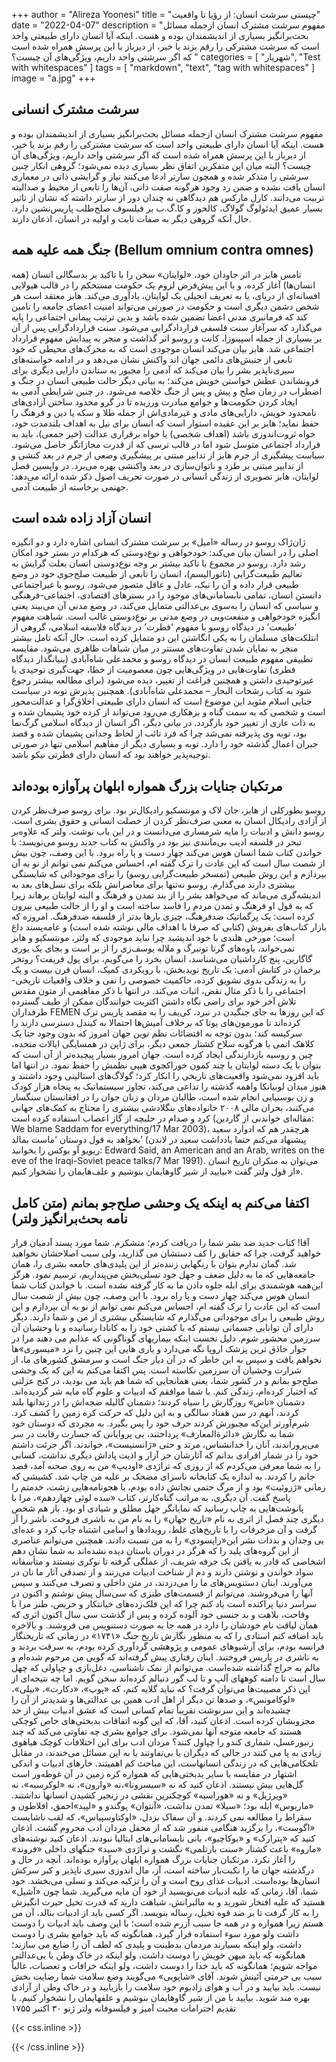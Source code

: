 +++
author = "Alireza Yoonesi"
title = "چیستی سرشت انسان: از رؤیا تا واقعیت"
date = "2022-04-07"
description = "مفهوم سرشت مشترک انسان ازجمله مسائل بحث‌برانگیز بسیاری از اندیشمندان بوده و هست. اینکه آیا انسان دارای طبیعتی واحد است که سرشت مشترکی را رقم بزند یا خیر، از دیرباز با این پرسش همراه شده است که اگر سرشتی واحد داریم، ویژگی‌های آن چیست؟ "
categories = [
    "شهریار",
    "Test with whitespaces"
]
tags = [
    "markdown",
    "text",
    "tag with whitespaces"
]
image = "a.jpg"
+++

## سرشت مشترک انسانی
مفهوم سرشت مشترک انسان ازجمله مسائل بحث‌برانگیز بسیاری از اندیشمندان بوده و هست. اینکه آیا انسان دارای طبیعتی واحد است که سرشت مشترکی را رقم بزند یا خیر، از دیرباز با این پرسش همراه شده است که اگر سرشتی واحد داریم، ویژگی‌های آن چیست؟ البته میان این متفکرین اتفاق نظر بسیاری دیده نمی‌شود؛ گروهی انکار چنین سرشتی را متذکر شده و همچون سارتر ادعا می‌کنند نیاز و گرایشی ذاتی در معماری انسان یافت نشده و ضمن رد وجود هرگونه صفت ذاتی، آن‌ها را تابعی از محیط و صدالبته تربیت می‌دانند. کارل مارکس هم دیدگاهی نه چندان دور از سارتر داشته که نشان از تاثیر بسیار عمیق ایدئولوگ گولاگ، کالخوز و کا.گ.ب بر فیلسوف صلح‌طلب پاریس‌نشین دارد. حال آنکه گروهی دیگر به صفات ثابت و اولیه در انسان، اذعان دارند. 

## جنگ همه علیه همه (Bellum omnium contra omnes)
تامس هابز در اثر جاودان خود، «لوایتان» سخن را با تاکید بر بدسگالی انسان (همه انسان‌ها) آغاز کرده، و با این پیش‌فرض لزوم یک حکومت مستحکم را در قالب هیولایی افسانه‌ای از دریای، یا به تعریف انجیلی یک لوایتان، یادآوری می‌کند. هابز معتقد است هر شخص دشمن دیگری است و حکومت در صورتی می‌تواند امنیت اعضای جامعه را تامین کند که فرمانبری مدنی اعضا تضمین شده باشد و بدین ترتیب پیمانی اجتماعی را پایه می‌گذارد که سرآغاز سنت فلسفی قراردادگرایی می‌شود. سنت قراردادگرایی پس از آن بر بسیاری از جمله اسپینوزا، کانت و روسو اثر گذاشت و منجر به پیدایش مفهوم قرارداد اجتماعی شد. هابز بیان می‌کند انسان موجودی است که به محرک‌های محیطی که خود تابعی از جنبش‌های دائمی جهان اند واکنش نشان می‌دهد و در ادامه خواسته‌های سیری‌ناپذیر بشر را بیان می‌کند که آدمی را مجبور به ستاندن دارایی دیگری برای فرونشاندن عطش  خواستن خویش می‌کند؛ به بیانی دیگر حالت طبیعی انسان در جنگ و اضطراب در زمان صلح و پیش و پس از جنگ خلاصه می‌شود. در چنین شرایطی آدمی به ایجاد کردن حکومت‌ها و جوامع مبادرت ورزیده تا در گرو محدود ساختن آزادی‌های نامحدود خویش، دارایی‌های مادی و غیرمادی‌اش از جمله طلا و سکه یا دین و فرهنگ را حفظ نماید؛ هابز بر این عقیده استوار است که انسان برای نیل به اهداف بلندمدت خود، خواه ثروت‌اندوزی باشد (اهداف شخصی) یا خواه برقراری عدالت (خیر جمعی)، باید به قرارداد اجتماعی متوسل شود اما در قالب ترسی که از قدرت مجازاتگر حاصل می‌شود. سیاست پیشگیری از جرم هابز از تدابیر مبتنی بر پیشگیری وضعی از جرم در بعد کنشی و از تدابیر مبتنی بر طرد و ناتوان‌سازی در بعد واکنشی بهره می‌برد. در واپسین فصل لوایتان، هابز تصویری از زندگی انسانی در صورت تحریف اصول ذکر شده ارائه می‌دهد: جهنمی برخاسته از طبیعت آدمی.

## انسان آزاد زاده شده است
ژان‌ژاک روسو در رساله «امیل» بر سرشت مشترک انسانی اشاره دارد و دو انگیزه اصلی را در انسان بیان می‌کند: خودخواهی و نوع‌دوستی که هرکدام در بستر خود امکان رشد دارد. روسو در مجموع با تاکید بیشتر بر وجه نوع‌دوستی انسان بعلت گرایش به تعالیم طبیعت‌گرایی (ناتورالیسم)، انسان را تابعی از طبیعت صلح‌جوی خود در وضع طبیعی قرار داده و آن را نیک، عادل و عاقل متصور می‌شود. روسو با غیراجتماعی دانستن انسان، تمامی نابسامانی‌های موجود را در بسترهای اقتصادی، اجتماعی-فرهنگی و سیاسی که انسان را به‌سوی بی‌عدالتی متمایل می‌کند، در وضع مدنی آن می‌بیند یعنی انگیزه خودخواهی و منفعت‌ویی در وضع مدنی بر نوع‌دوستی غالب است. شباهت مفهوم ‘طبیعت’ در دیدگاه روسو با مفهوم ‘فطرت’ در دیدگاه فلاسفه اسلامی، گروهی از انتلکت‌های مسلمان را به یکی انگاشتن این دو متمایل کرده است. حال آنکه تامل بیشتر منجر به نمایان شدن تفاوت‌های مستتر در میان شباهات ظاهری می‌شود. مقایسه تطبیقی مفهوم طبیعت انسان در دیدگاه روسو و محمدعلی شاه‌آبادی (بنیانگذار دیدگاه فطری) تفاوت‌هایی در ویژگی‌هایی چون معصومیت از خطا، جهت‌گیری توحیدی یا غیرتوحیدی داشتن و همچنین فراغت از تغییر، دیده می‌شود (برای مطالعه بیشتر رجوع شود به کتاب رشحات البحار – محمدعلی شاه‌آبادی). همچنین پذیرش توبه در سیاست جنایی اسلام مئوید این موضوع است که انسان دارای طبیعتی اخلاق‌گرا و عدالت‌محور است و شخصی که به سمت گناه و بزهکاری می‌رود می‌تواند از کرده خود پشیمان شده و به ذات عاری از تغییر خود بازگردد. در بیانی دیگر، اگر انسان از دیدگاه اسلامی گرگ‌نما بود، توبه وی پذیرفته نمی‌شد چرا که فرد تائب از لحاظ وجدانی پشیمان شده و قصد جبران اعمال گذشته خود را دارد. توبه و بسیاری دیگر از مفاهیم اسلامی تنها در صورتی توجیه‌پذیر خواهند بود که انسان دارای فطرتی نیکو باشد. 

## مرتکبان جنایات بزرگ همواره ابلهان پرآوازه بوده‌اند
روسو بطورکلی از هابز، جان لاک و مونتسکیو رادیکال‌تر بود. برای روسو صرف‌نظر کردن از آزادی رادیکال انسان به معنی صرف‌نظر کردن از خصلت انسانی و حقوق بشری است. روسو دانش و ادبیات را مایه شرمساری می‌دانست و در این باب نوشت. ولتر که علاوه‌بر تبحر در فلسفه ادیب بی‌مانندی نیز بود در واکنش به کتاب جدید روسو می‌نویسد:
با خواندن کتاب شما انسان هوس می‌کند چهار دست و پا راه برود. با این وصف، چون بیش از شصت سال است که این عادت را ترک گفته ام، احساس می‌کنم نمی توانم از نو به آن بپردازم و این روش طبیعی (تمسخر طبیعت‌گرایی روسو) را برای موجوداتی که شایستگی بیشتری دارند می‌گذارم.
روسو نه‌تنها برای معاصرانش بلکه برای نسل‌های بعد به اندیشه‌گری می‌ماند که می‌خواهد بشر را از بند تمدن و فرهنگ و البته لوایتان برهاند زیرا که به قول او فرهنگ و تمدن مردم را فاسد ساخته است و او را از حالت طبیعی بیرون کرده است: یک پرگماتیک ضدفرهنگ، چیزی بارها بدتر از فلسفه ضدفرهنگ.
امروزه که بازار کتاب‌های بفروش (کتابی که صرفا با اهداف مالی نوشته شده است) و عامه‌پسند داغ است؛ مورخی هلندی با خود اندیشید چرا نباید موجودی که ولتر، مونتسکیو و هابز نمی‌خواند، یاوه‌های گرتا تونبرگ و ملاله یوسف‌زی را از بر است و بجای یک یوری گاگارین، پنج کارداشیان می‌شناسد، انسان بخرد را می‌گویم، برای پول فریفت؟ روتخر برخمان در کتابش آدمی: یک تاریخ نویدبخش، با رویکردی کمیک، انسان قرن بیست و یک را به زندگی بدوی تشویق کرده، حاکمیت خصوصی را نفی و خلاف واقعیات تاریخی-اجتماعی را با ذکر مثال نقض، اثبات می‌کند. در انتها با ذکر مفاهیمی از متون مقدس تلاش آخر خود برای راضی نگاه داشتن اکثریت خوانندگان ممکن از طیف گسترده طرفداران FEMEN که این روزها به جای جنگیدن در نبرد، کی‌یف را به مقصد پاریس ترک کرده‌اند تا مورمون‌های یوتا که برخلاف آمیش‌ها احتمالا به کیندل دسترسی دارند را سرکیسه کند؛ بدون توجه به اقتضائات نظم نوین جهان امروز که بدون وجود حتا یک کلاهک اتمی یا هرگونه سلاح کشتار جمعی دیگر، برای ژاپن در همسایگی ایالات متحده، چین و روسیه بازدارندگی ایجاد کرده است. جهان امروز بسیار پیچیده‌تر از آن است که بتوان با یک دسته لوایتان یا چند کمون خوراکجوی هیپی نظمش را حفظ نمود.
در انتها اما باید افزود نمی‌شود واقعیت‌های تاریخی را انکار کرد؛ گولاگ‌های استالینی وجود داشتند و هنوز میدان لوبیانکا واهمه گذشته را تداعی می‌کند، تجاوز سیستماتیک به پنجاه هزار کودک و زن بوسنیایی انجام شده است، طالبان مردان و زنان جوان را در افغانستان سنگسار می‌کنند، بحران مالی ۲۰۰۸ خانواده‌های بنگلادشی بیشتری را محتاج به کمک‌های جهانی کرد و صدام در حلبچه از گاز اعصاب استفاده کرده است (مقاله‌ای خواندنی از گاردین: We blame Saddam for everything/17 Mar 2003)، هرچقدر هم که ادوارد سعید بخواهد به قول دوستان ‘ماست بمالد’ (پیشنهاد می‌کنم حتما یادداشت سعید در لاندن ریویو آو بوکس را بخوانید: Edward Said, an American and an Arab, writes on the eve of the Iraqi-Soviet peace talks/7 Mar 1991). می‌توان به منکران تاریخ انسان از قول ولتر گفت «بیایید از شیر گاوهایمان بنوشیم و علف‌هایمان را نشخوار کنیم».

## اکتفا می‌کنم به اینکه یک وحشی صلح‌جو بمانم (متن کامل نامه بحث‌برانگیز ولتر)
آقا!
کتاب جدید ضد بشر شما را دریافت کردم؛ متشکرم. شما مورد پسند آدمیان قرار خواهید گرفت، چرا که حقایق را کف دستشان می گذارید، ولی سبب اصلاحشان نخواهید شد. گمان ندارم بتوان با رنگهایی زننده‌تر از این پلیدی‌های جامعه بشری را، همان جامعه‌هایی که ما به دلیل ضعف و جهل خود تسلی‌بخش می‌پنداریم، ترسیم نمود. هرگز این‌همه هوشمندی برای ابله جلوه دادن ما به کار گرفته نشده است. با خواندن کتاب شما انسان هوس می‌کند چهار دست و پا راه برود. با این وصف، چون بیش از شصت سال است که این عادت را ترک گفته ام، احساس می‌کنم نمی توانم از نو به آن بپردازم و این روش طبیعی را برای موجوداتی می‌گذارم که شایستگی بیشتری از من و شما دارند. دیگر دارای آن توانایی جسمانی نیستم که با کشتی خود را به کانادا رسانیده و با وحشیان آن سرزمین محشور شوم. دلیل نخست اینکه بیماریهای گوناگونی که عذابم می دهند مرا در جوار حاذق ترین پزشک اروپا نگه می‌دارد و یاری هایی این چنین را نزد «میسوری»ها نخواهم یافت و سپس به این خاطر که در آن دیار جنگ است و سرمشق کشورهای ما، از شرارت وحشیان آن سرزمین نکاسته است. پس اکتفا می‌کنم به این که یک وحشی صلح‌جو بمانم و در کشور شما، یعنی همانجایی که شما هم باید می بودید، در کنج عزلتی که اختیار کرده‌ام، زندگی کنم. با شما موافقم که ادبیات و علوم گاه مایه شر گردیده‌اند. دشمنان «تاس» روزگارش را سیاه کردند؛ دشمنان گالیله ضجه‌اش را در زندانها بلند کردند، آنهم در سن هفتاد سالگی و به این دلیل که حرکت کره زمین را کشف کرد. شرم‌آورتر این‌که مجبورش کردند حرف خود را پس بگیرد. به مجردی که دوستان خود شما به نگارش «دائرةالمعارف» پرداختند، بی پروایانی که جسارت رقابت در سر می‌پروراندند، آنان را خدانشناس، مرتد و حتی «ژانسنیست»، خواندند. اگر جرئت داشتم خود را در شمار افرادی بدانم که آثارشان جز آزار و اذیت پاداش دیگری نداشت، کسانی را به شما معرفی می‌کردم که از روزی که تراژدی «اودیپ» من به روی صحنه آمد، قصد جانم را کردند. به اندازه یک کتابخانه ناسزای مضحک بر علیه من چاپ شد. کشیشی که زمانی «ژزوئیت» بود و از مرگ حتمی نجاتش داده بودم، با هجونامه‌هایی زشت، خدمتم را پاسخ گفت. آن دیگری، به مراتب گناه‌کارتر، کتاب «سده لوئی چهاردهم»، مرا با پانوشت‌هایی به چاپ رسانید که نمایانگر جهل مطلق و شیادی او بود. باز هم شخص دیگری چند فصل از اثری به نام «تاریخ جهان» را به نام من به ناشری فروخت. ناشر را آز گرفت و آن مزخرفات را با تاریخ‌های غلط، رویدادها و اسامی اشتباه چاپ کرد و عده‌ای بی وجدان و بدذات نشر این«راپسودی» را به من نسبت دادند. همچنین می‌توانم عناصری از این گروه‌های پلید را که هرگز در دوران باستان دیده نشده‌اند به شما نشان دهم اشخاصی که قادر به یافتن یک حرفه شریف، از عملگی گرفته تا نوکری نیستند و متأسفانه سواد خواندن و نوشتن دارند و دم از شناخت ادبیات می‌زنند و از تصدقی آثار ما نان در می‌آورند. اینان دستنویس‌های ما را می‌دزدند، در متن داخلی و تصرف می‌کنند و سپس آنها را می‌فروشند. می‌توانم از قسمت‌های طنزی که سی‌سال پیش نوشتم و اکنون در سراسر دنیا پراکنده است یاد کنم چرا که این فلک‌زده‌های خیانتکار و حریص، طنز مرا با وقاحت، بلاهت و بد جنسی خود آلوده کرده و پس از گذشت سی سال اکنون اثری که همان لیاقت نام خودشان را دارد در همه جا به صورت دستنویس می فروشند. و بالاخره باید اضافه کنم استادی را که به منظور نگارش تاریخ جنگ «۱۷۴۱» در زمانی که تاریخنگار فرانسه بودم، برای آرشیوهای عمومی و پژوهشی گردآوری کرده بودم، به سرقت بردند و به ناشری در پاریس فروختند. اینان رفتاری پیش گرفته‌اند که گویی من مرحوم شده‌ام و مالم به حراج گذاشته شده‌است.
می‌توانم از نمک ناشناسی، دغل‌بازی و چپاولی که چهل سال است تا دامنه کوههای آلپ و تا لب گور دنبالم کرده‌اند سخن گویم. اما چه نتیجه‌ای از این ذکر مصیبت‌ها می‌توان گرفت؟ که نباید گلایه کنم، که «پوپ»، «دکارت»، «بیلی»، «لوکامونس»، و صدها تن دیگر از اهل ادب همین بی عدالتی‌ها و شدیدتر از آن را چشیده‌اند و این سرنوشت تقریباً تمام کسانی است که عشق ادبیات بیش از حد مجزوبشان كرده است. اذعان کنید، آقا، که این گونه اتفاقات بدبختی‌های خاص کوچکی هستند که جامعه متوجه آنها نمی‌شود. برای جوامع بشری چه تفاوتی می‌کند که چند زنبورعسل، شماری کندو را چپاول کنند؟ مردان ادب برای این اختلافات کوچک هیاهوی زیادی به پا می کنند در حالی که دیگران یا بی‌تفاوتند یا به این مسائل می‌خندند، در مقابل تلخکامی‌هایی که در زندگی انسانهاست، این مباحث کم اهمیتند. خارهای ادبیات و اندکی اشتهار در مقایسه با سایر بدبختی‌هایی که همواره کره زمین در آن غوطه‌ور است گل‌هایی بیش نیستند. اذعان کنید که نه «سیسرونا»،نه «وارون»، نه «لوکرسیه»، نه «ویرژیل» و نه «هوراسیه» کوچکترین نقشی در زنجیر کشیدن انسانها نداشتند. «ماریوس» ابله بود؛ «سیلا» تمدن نداشت، «آنتوان» ہوگندو و «لپید»احمق، افلاطون و سقراط را مطالعه نمی کردند. و آن سفاک بزدل، «اوکتاوسپیاس»، که لقب ناشایست «اگوست»، را برگزید هنگامی منفور شد که از محفل مردان ادب محروم گشت. اذعان کنید که «پترارک» و «بوكاچيو»، بانی نابسامانی‌های ایتالیا نبودند. اذعان کنید نوشته‌های «ماروه» باعث کشتار «سنت بارتلمی» نگشت و تراژدی «سید» جنگهای داخلی «فروند» را آغاز نکرد. مرتکبان جنایات بزرگ همواره ابلهان پرآوازه بوده‌اند. آنچه در حال و درگذشته جهان ما را نکبت‌بار ساخته است، آز، مال اندوزی سیری ناپذیر و کبر سرکش انسان‌ها بوده‌است. ادبیات غذای روح است و آن را تزکیه می‌کند و تسلی می‌بخشد. خود شما، آقا، زمانی که علیه ادبیات می‌نویسید از خود آن مایه می‌گیرید. شما چون «آشیل» هستید که علیه افتخار شورید و به مالبرانش، شباهت دارید که قدرت تخیل حیرت انگیزش را به کار گرفت تا بر ضد قوه تخیل، رساله بنويسد. اگر کسی باید از ادبیات بنالد، آن من هستم زیرا همواره و در همه جا سبب آزرم شده است؛ با این وصف باید ادبیات را دوست داشت ولو مورد سوء استفاده قرار گیرد، همانگونه که باید جوامع بشری را دوست داشت، ولو اینکه بسیارند مردمان بدطینت و پلیدی که لطف آن را ضایع می سازند؛ همانگونه که باید میهن خویش را دوست داشت، ولو اینکه در خاک وطن با بی‌عدالتی مواجه شویم؛ همانگونه که باید خدا را دوست داشت، ولو اینکه خرافات و تعصبات، غالباً سبب بی حرمتی آئینش شوند. آقای «شاپویی» می‌گویند وضع سلامت شما رضایت بخش نیست. باید بیایید و در آب و هوای زادبوم خود سلامت را بازیابید و در خاک وطن از آزادی بهره مند شوید. بیایید با من از شیر گاوهایمان بنوشیم و علفهایمان را نشخوار کنیم.
با تقدیم احترامات محبت آمیز و فیلسوفانه
ولتر
ژنو ۳۰ اکتبر ۱۷۵۵

{{< css.inline >}}
<style>
.canon { background: white; width: 100%; height: auto; }
</style>
{{< /css.inline >}}

